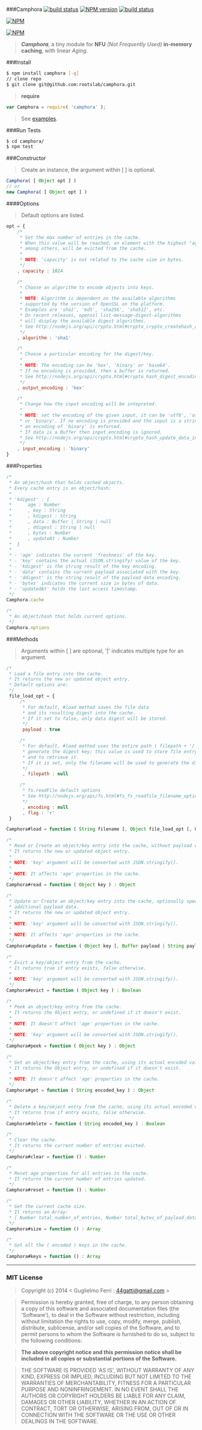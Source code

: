 ###Camphora
[![build status](https://secure.travis-ci.org/rootslab/camphora.png?branch=master)](http://travis-ci.org/rootslab/camphora) 
[![NPM version](https://badge.fury.io/js/camphora.png)](http://badge.fury.io/js/camphora)
[![build status](https://david-dm.org/rootslab/camphora.png)](https://david-dm.org/rootslab/camphora)

[![NPM](https://nodei.co/npm/camphora.png?downloads=true&stars=true)](https://nodei.co/npm/camphora/)

[![NPM](https://nodei.co/npm-dl/camphora.png)](https://nodei.co/npm/camphora/)

> _**Camphora**_, a tiny module for __NFU__ _(Not Frequently Used)_ __in-memory caching__, with linear _Aging_.

###Install

```bash
$ npm install camphora [-g]
// clone repo
$ git clone git@github.com:rootslab/camphora.git
```
> __require__ 

```javascript
var Camphora = require( 'camphora' );
```
> See [examples](example/).

###Run Tests

```bash
$ cd camphora/
$ npm test
```
###Constructor

> Create an instance, the argument within [ ] is optional.

```javascript
Camphora( [ Object opt ] )
// or
new Camphora( [ Object opt ] )
```

####Options

> Default options are listed.

```javascript
opt = {
    /*
     * Set the max number of entries in the cache.
     * When this value will be reached, an element with the highest "age"
     * among others, will be evicted from the cache.
     *
     * NOTE: 'capacity' is not related to the cache size in bytes.
     */
    , capacity : 1024

    /*
     * Choose an algorithm to encode objects into keys. 
     *
     * NOTE: Algorithm is dependent on the available algorithms
     * supported by the version of OpenSSL on the platform.
     * Examples are 'sha1', 'md5', 'sha256', 'sha512', etc.
     * On recent releases, openssl list-message-digest-algorithms
     * will display the available digest algorithms.
     * See http://nodejs.org/api/crypto.html#crypto_crypto_createhash_algorithm.
     */
    , algorithm : 'sha1'

    /*
     * Choose a particular encoding for the digest/key. 
     *
     * NOTE: The encoding can be 'hex', 'binary' or 'base64'.
     * If no encoding is provided, then a buffer is returned.
     * See http://nodejs.org/api/crypto.html#crypto_hash_digest_encoding
     */
    , output_encoding : 'hex'

    /*
     * Change how the input encoding will be intepreted.
     *
     * NOTE: set the encoding of the given input, it can be 'utf8', 'ascii'
     * or 'binary'. If no encoding is provided and the input is a string,
     * an encoding of 'binary' is enforced.
     * If data is a Buffer then input_encoding is ignored.
     * See http://nodejs.org/api/crypto.html#crypto_hash_update_data_input_encoding
     */
    , input_encoding : 'binary'
}
```

###Properties

```javascript
/*
 * An object/hash that holds cached objects.
 * Every cache entry is an object/hash:
 *
 * 'kdigest' : {
 *      age : Number
 *      , key : String
 *      , kdigest : String
 *      , data : Buffer | String | null
 *      , ddigest : String | null
 *      , bytes : Number
 *      , updateAt : Number
 *  }
 *
 * - 'age' indicates the current 'freshness' of the key.
 * - 'key' contains the actual (JSON.stringify) value of the key.
 * - 'kdigest' is the string result of the key encoding.
 * - 'data' contains the current payload associated with the key.
 * - 'ddigest' is the string result of the payload data encoding.
 * - 'bytes' indicates the current size in bytes of data.
 * - 'updatedAt' holds the last access timestamp.
 */
Camphora.cache

/*
 * An object/hash that holds current options.
 */
Camphora.options

```

###Methods

> Arguments within [ ] are optional, '|' indicates multiple type for an argument.

```javascript
/*
 * Load a file entry into the cache.
 * It returns the new or updated object entry.
 * Default options are:
 */
 file_load_opt = {
     /*
      * For default, #load method saves the file data
      * and its resulting digest into the cache.
      * If it set to false, only data digest will be stored.
      */
      payload : true

     /*
      * For default, #load method uses the entire path ( filepath + '/' + filename ) to
      * generate the digest key; this value is used to store file entry into the cache
      * and to retrieve it.
      * If it is set, only the filename will be used to generate the digest key.
      */
      , filepath : null

     /*
      * fs.readFile default options
      * See http://nodejs.org/api/fs.html#fs_fs_readfile_filename_options_callback
      */
      , encoding : null
      , flag : 'r'
 }

Camphora#load = function ( String filename [, Object file_load_opt [, Function cback ] ] ) : Object

/*
 * Read or Create an object/key entry into the cache, without payload data.
 * It returns the new or updated object entry. 
 *
 * NOTE: 'key' argument will be converted with JSON.stringify().
 *
 * NOTE: It affects 'age' properties in the cache.
 */
Camphora#read = function ( Object key ) : Object

/*
 * Update or Create an object/key entry into the cache, optionally specifying
 * additional payload data.
 * It returns the new or updated object entry. 
 *
 * NOTE: 'key' argument will be converted with JSON.stringify().
 *
 * NOTE: It affects 'age' properties in the cache.
 */
Camphora#update = function ( Object key [, Buffer payload | String payload ] ) : Object

/*
 * Evict a key/object entry from the cache.
 * It returns true if entry exists, false otherwise.
 *
 * NOTE: 'key' argument will be converted with JSON.stringify().
 */
Camphora#evict = function ( Object key ) : Boolean

/*
 * Peek an object/key entry from the cache.
 * It returns the Object entry, or undefined if it doesn't exist.
 *
 * NOTE: It doesn't affect 'age' properties in the cache.
 *
 * NOTE: 'key' argument will be converted with JSON.stringify().
 */
Camphora#peek = function ( Object key ) : Object

/*
 * Get an object/key entry from the cache, using its actual encoded value.
 * It returns the Object entry, or undefined if it doesn't exist.
 *
 * NOTE: It doesn't affect 'age' properties in the cache.
 */
Camphora#get = function ( String encoded_key ) : Object

/*
 * Delete a key/object entry from the cache, using its actual encoded value.
 * It returns true if entry exists, false otherwise.
 */
Camphora#delete = function ( String encoded_key ) : Boolean

/*
 * Clear the cache.
 * It returns the current number of entries evicted.
 */
Camphora#clear = function () : Number

/*
 * Reset age properties for all entries in the cache.
 * It returns the current number of entries updated.
 */
Camphora#reset = function () : Number

/*
 * Get the current cache size.
 * It returns an Array:
 * [ Number total_number_of_entries, Number total_bytes_of_payload_data ]
 */
Camphora#size = function () : Array

/*
 * Get all the ( encoded ) keys in the cache.
 */
Camphora#keys = function () : Array
```

------------------------------------------------------------------------


### MIT License

> Copyright (c) 2014 &lt; Guglielmo Ferri : 44gatti@gmail.com &gt;

> Permission is hereby granted, free of charge, to any person obtaining
> a copy of this software and associated documentation files (the
> 'Software'), to deal in the Software without restriction, including
> without limitation the rights to use, copy, modify, merge, publish,
> distribute, sublicense, and/or sell copies of the Software, and to
> permit persons to whom the Software is furnished to do so, subject to
> the following conditions:

> __The above copyright notice and this permission notice shall be
> included in all copies or substantial portions of the Software.__

> THE SOFTWARE IS PROVIDED 'AS IS', WITHOUT WARRANTY OF ANY KIND,
> EXPRESS OR IMPLIED, INCLUDING BUT NOT LIMITED TO THE WARRANTIES OF
> MERCHANTABILITY, FITNESS FOR A PARTICULAR PURPOSE AND NONINFRINGEMENT.
> IN NO EVENT SHALL THE AUTHORS OR COPYRIGHT HOLDERS BE LIABLE FOR ANY
> CLAIM, DAMAGES OR OTHER LIABILITY, WHETHER IN AN ACTION OF CONTRACT,
> TORT OR OTHERWISE, ARISING FROM, OUT OF OR IN CONNECTION WITH THE
> SOFTWARE OR THE USE OR OTHER DEALINGS IN THE SOFTWARE.